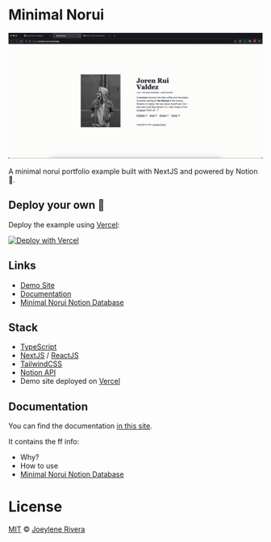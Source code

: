 # Minimal Norui

![](public/img/minimal-norui.gif)

A minimal norui portfolio example built with NextJS and powered by Notion 🚀.

## Deploy your own 🚀

Deploy the example using [Vercel](https://vercel.com/):

[![Deploy with Vercel](https://vercel.com/button)](https://vercel.com/new/clone?repository-url=https%3A%2F%2Fgithub.com%2Fjorenrui%2Fnorui-minimal&env=NEXT_PUBLIC_BASE_URL,NEXT_PUBLIC_SITE_NAME,NEXT_PUBLIC_SITE_DESCRIPTION,NOTION_API,NOTION_DATABASE_ID&envDescription=API%20Keys%20needed%20for%20the%20application.&envLink=https%3A%2F%2Fjorenrui.notion.site%2FMinimal-Norui-168e69403f624b429e7933ce6065b5e7&demo-title=Norui%20Minimal&demo-description=A%20minimal%20norui%20portfolio%20example%20built%20with%20NextJS%20and%20powered%20by%20Notion.&demo-url=https%3A%2F%2Fminimal-norui.vercel.app%2F)

## Links
- [Demo Site](https://minimal-norui.vercel.app/)
- [Documentation](https://jorenrui.notion.site/Minimal-Norui-168e69403f624b429e7933ce6065b5e7)
- [Minimal Norui Notion Database](https://jorenrui.notion.site/1b1fe86bf57646ad8a774bb0ce7e39fc?v=8112b088197d4b1882437273ea0c98d0)

## Stack

- [TypeScript](https://www.typescriptlang.org/)
- [NextJS](https://nextjs.org/) / [ReactJS](https://reactjs.org/)
- [TailwindCSS](https://tailwindcss.com/)
- [Notion API](https://www.notion.so/)
- Demo site deployed on [Vercel](https://vercel.com/)

## Documentation

You can find the documentation [in this site](https://jorenrui.notion.site/Minimal-Norui-168e69403f624b429e7933ce6065b5e7).

It contains the ff info:
- Why?
- How to use
- [Minimal Norui Notion Database](https://jorenrui.notion.site/1b1fe86bf57646ad8a774bb0ce7e39fc?v=8112b088197d4b1882437273ea0c98d0)

# License

[MIT](https://github.com/jorenrui/norui-minimal/blob/main/LICENSE) © [Joeylene Rivera](https://github.com/jorenrui)